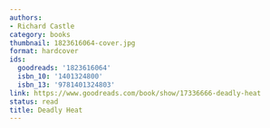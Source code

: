 ```yaml
---
authors:
- Richard Castle
category: books
thumbnail: 1823616064-cover.jpg
format: hardcover
ids:
  goodreads: '1823616064'
  isbn_10: '1401324800'
  isbn_13: '9781401324803'
link: https://www.goodreads.com/book/show/17336666-deadly-heat
status: read
title: Deadly Heat
---
```

